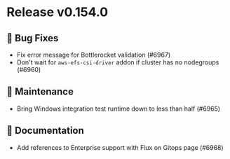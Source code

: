 # Release v0.154.0

## 🐛 Bug Fixes

- Fix error message for Bottlerocket validation (#6967)
- Don't wait for `aws-efs-csi-driver` addon if cluster has no nodegroups (#6960)

## 🧰 Maintenance

- Bring Windows integration test runtime down to less than half (#6965)

## 📝 Documentation

- Add references to Enterprise support with Flux on Gitops page (#6968)
